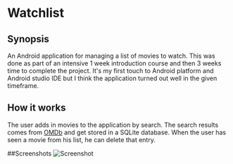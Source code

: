 # Watchlist

## Synopsis
An Android application for managing a list of movies to watch. This was done as part of an intensive 1 week introduction course and then 3 weeks time to complete the project. It's my first touch to Android platform and Android studio IDE but I think the application turned out well in the given timeframe.

## How it works
The user adds in movies to the application by search. The search results comes from [OMDb](http://www.omdbapi.com/) and get stored in a SQLite database. When the user has seen a movie from his list, he can delete that entry.

##Screenshots
![Screenshot](/../screenshot/screenshot.jpg?raw=true "Screenshot")
